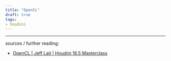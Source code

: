 ```yaml
---
title: "OpenCL"
draft: true
tags:
- houdini
---
```




---

sources / further reading:
- [OpenCL | Jeff Lait | Houdini 16.5 Masterclass](https://vimeo.com/241568199)

